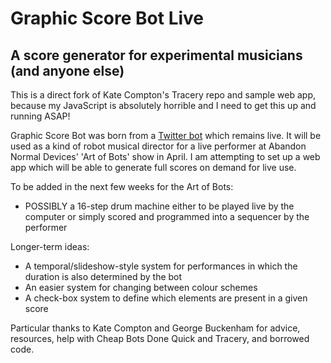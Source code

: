# Graphic Score Bot Live

## A score generator for experimental musicians (and anyone else)

This is a direct fork of Kate Compton's Tracery repo and sample web app, because my JavaScript is absolutely horrible and I need to get this up and running ASAP!

Graphic Score Bot was born from a [Twitter bot](http://twitter.com/graphicscorebot) which remains live. It will be used as a kind of robot musical director for a live performer at Abandon Normal Devices' 'Art of Bots' show in April. I am attempting to set up a web app which will be able to generate full scores on demand for live use.

To be added in the next few weeks for the Art of Bots: 

* POSSIBLY a 16-step drum machine either to be played live by the computer or simply scored and programmed into a sequencer by the performer

Longer-term ideas:

* A temporal/slideshow-style system for performances in which the duration is also determined by the bot
* An easier system for changing between colour schemes
* A check-box system to define which elements are present in a given score

Particular thanks to Kate Compton and George Buckenham for advice, resources, help with Cheap Bots Done Quick and Tracery, and borrowed code.
 